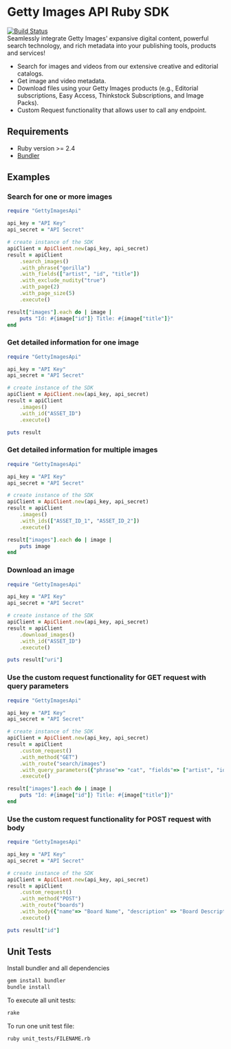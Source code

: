 # Getty Images API Ruby SDK
[![Build Status](https://travis-ci.org/gettyimages/gettyimages-api_ruby.svg?branch=master)](https://travis-ci.org/gettyimages/gettyimages-api_ruby)  
Seamlessly integrate Getty Images' expansive digital content, powerful search technology, and rich metadata into your publishing tools, products and services!

- Search for images and videos from our extensive creative and editorial catalogs.
- Get image and video metadata.
- Download files using your Getty Images products (e.g., Editorial subscriptions, Easy Access, Thinkstock Subscriptions, and Image Packs).
- Custom Request functionality that allows user to call any endpoint.

## Requirements

- Ruby version >= 2.4
- [Bundler](http://bundler.io)

## Examples

### Search for one or more images

```ruby
require "GettyImagesApi"

api_key = "API Key"
api_secret = "API Secret"

# create instance of the SDK
apiClient = ApiClient.new(api_key, api_secret)
result = apiClient
    .search_images()
    .with_phrase("gorilla")
    .with_fields(["artist", "id", "title"])
    .with_exclude_nudity("true")
    .with_page(2)
    .with_page_size(5)
    .execute()

result["images"].each do | image |
    puts "Id: #{image["id"]} Title: #{image["title"]}"
end
```

### Get detailed information for one image

```ruby
require "GettyImagesApi"

api_key = "API Key"
api_secret = "API Secret"

# create instance of the SDK
apiClient = ApiClient.new(api_key, api_secret)
result = apiClient
    .images()
    .with_id("ASSET_ID")
    .execute()

puts result
```

### Get detailed information for multiple images

```ruby
require "GettyImagesApi"

api_key = "API Key"
api_secret = "API Secret"

# create instance of the SDK
apiClient = ApiClient.new(api_key, api_secret)
result = apiClient
    .images()
    .with_ids(["ASSET_ID_1", "ASSET_ID_2"])
    .execute()

result["images"].each do | image |
    puts image
end
```

### Download an image

```ruby
require "GettyImagesApi"

api_key = "API Key"
api_secret = "API Secret"

# create instance of the SDK
apiClient = ApiClient.new(api_key, api_secret)
result = apiClient
    .download_images()
    .with_id("ASSET_ID")
    .execute()

puts result["uri"]
```

### Use the custom request functionality for GET request with query parameters

```ruby
require "GettyImagesApi"

api_key = "API Key"
api_secret = "API Secret"

# create instance of the SDK
apiClient = ApiClient.new(api_key, api_secret)
result = apiClient
    .custom_request()
    .with_method("GET")
    .with_route("search/images")
    .with_query_parameters({"phrase"=> "cat", "fields"=> ["artist", "id", "title"], "page" => 2})
    .execute()

result["images"].each do | image |
    puts "Id: #{image["id"]} Title: #{image["title"]}"
end
```

### Use the custom request functionality for POST request with body

```ruby
require "GettyImagesApi"

api_key = "API Key"
api_secret = "API Secret"

# create instance of the SDK
apiClient = ApiClient.new(api_key, api_secret)
result = apiClient
    .custom_request()
    .with_method("POST")
    .with_route("boards")
    .with_body({"name"=> "Board Name", "description" => "Board Description"})
    .execute()

puts result["id"]
```

## Unit Tests

Install bundler and all dependencies

```sh
gem install bundler
bundle install
```

To execute all unit tests:

```sh
rake
```

To run one unit test file:

```sh
ruby unit_tests/FILENAME.rb
```
